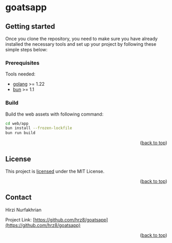 <a name="readme-top"></a>

# goatsapp

## Getting started

Once you clone the repository, you need to make sure you have already installed the necessary tools and set up your project by following these simple steps below:

### Prerequisites

Tools needed:

- [golang](https://go.dev/dl/) >= 1.22
- [bun](https://bun.sh/docs/installation) >= 1.1

### Build

Build the web assets with following command:

```sh
cd web/app
bun install --frozen-lockfile
bun run build
```

<p align="right">(<a href="#readme-top">back to top</a>)</p>

## License

This project is [licensed][LICENSE] under the MIT License.

<p align="right">(<a href="#readme-top">back to top</a>)</p>

## Contact

Hirzi Nurfakhrian

Project Link: [https://github.com/hrz8/goatsapp](https://github.com/hrz8/goatsapp)

<p align="right">(<a href="#readme-top">back to top</a>)</p>

[LICENSE]: (./LICENSE)
